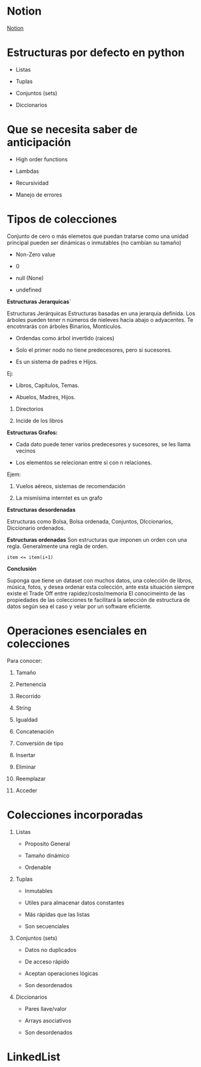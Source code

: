 # Notion

[Notion](https://aspiring-cuticle-a1e.notion.site/Estructura-de-datos-lineales-884098fb1d104eaab7feb29f2dbf2c94)

# Estructuras por defecto en python

- Listas

- Tuplas

- Conjuntos (sets)

- Diccionarios

# Que se necesita saber de anticipación

- High order functions

- Lambdas

- Recursividad

- Manejo de errores

# Tipos de colecciones

Conjunto de cero o más elemetos que puedan tratarse como una unidad principal pueden ser dinámicas o inmutables (no cambian su tamaño)

- Non-Zero value

- 0

- null (None)

- undefined

**Estructuras Jerarquicas**`

Estructuras Jerárquicas
Estructuras basadas en una jerarquia definida.
Los árboles pueden tener n números de nieleves hacia abajo o adyacentes. Te encotnrarás con árboles Binarios, Montículos.

- Ordendas como árbol invertido (raices)

- Solo el primer nodo no tiene predecesores, pero si sucesores.

- Es un sistema de padres e Hijos.

Ej:

- Libros, Capítulos, Temas.

- Abuelos, Madres, Hijos.

1. Directorios

2. Incide de los libros

**Estructuras Grafos:**

- Cada dato puede tener varios predecesores y sucesores, se les llama vecinos

- Los elementos se relecionan entre si con n relaciones.

Ejem:

1. Vuelos aéreos, sistemas de recomendación

2. La mismísima interntet es un grafo

**Estructuras desordenadas**

Estructuras como Bolsa, Bolsa ordenada, Conjuntos, DIccionarios, Diccionario ordenados.

**Estructuras ordenadas**
Son estructuras que imponen un orden con una regla. Generalmente una regla de orden.

```
item <= item(i+1)
```

**Conclusión**

Suponga que tiene un dataset con muchos datos, una colección de libros, música, fotos, y desea ordenar esta colección, ante esta situación siempre existe el Trade Off entre rapidez/costo/memoria El conocimeinto de las propiedades de las colecciones te facilitará la selección de estructura de datos según sea el caso y velar por un software eficiente.

# Operaciones esenciales en colecciones

Para conocer:

1. Tamaño

2. Pertenencia

3. Recorrido

4. String

5. Igualdad

6. Concatenación

7. Conversión de tipo

8. Insertar

9. Eliminar

10. Reemplazar

11. Acceder

# Colecciones incorporadas

1. Listas

    - Proposito General

    - Tamaño dinámico

    - Ordenable

2. Tuplas

    - Inmutables

    - Utiles para almacenar datos constantes

    - Más rápidas que las listas

    - Son secuenciales


3.  Conjuntos (sets)

    - Datos no duplicados

    - De acceso rápido

    - Aceptan operaciones lógicas

    - Son desordenados

4. Diccionarios

    - Pares llave/valor

    - Arrays asociativos

    - Son desordenados


# LinkedList
